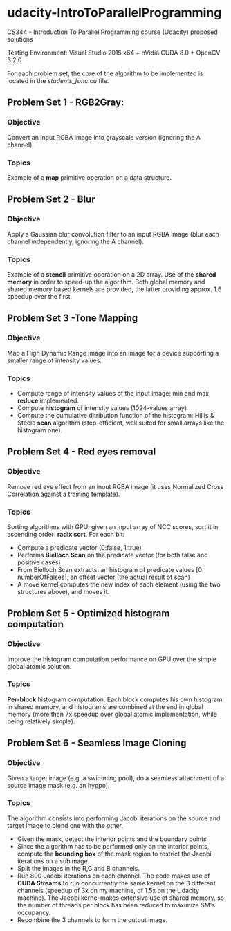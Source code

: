 # udacity-IntroToParallelProgramming
CS344 - Introduction To Parallel Programming course (Udacity) proposed solutions

Testing Environment: Visual Studio 2015 x64 + nVidia CUDA 8.0 + OpenCV 3.2.0

For each problem set, the core of the algorithm to be implemented is located in the _students_func.cu_ file.

## Problem Set 1 - RGB2Gray: 
### Objective
Convert an input RGBA image into grayscale version (ignoring the A channel).
### Topics
Example of a **map** primitive operation on a data structure.

## Problem Set 2 - Blur
### Objective
Apply a Gaussian blur convolution filter to an input RGBA image (blur each channel independently, ignoring the A channel).
### Topics
Example of a **stencil** primitive operation on a 2D array. Use of the **shared memory** in order to speed-up the algorithm. Both global memory and shared memory based kernels are provided, the latter providing approx. 1.6 speedup over the first.

## Problem Set 3 -Tone Mapping
### Objective
Map a High Dynamic Range image into an image for a device supporting a smaller range of intensity values.
### Topics
- Compute range of intensity values of the input image: min and max **reduce** implemented.
- Compute **histogram** of intensity values (1024-values array)
- Compute the cumulative ditribution function of the histogram: Hillis & Steele **scan** algorithm (step-efficient, well suited for small arrays like the histogram one). 

## Problem Set 4 - Red eyes removal
### Objective
Remove red eys effect from an inout RGBA image (it uses Normalized Cross Correlation against a training template).
### Topics
Sorting algorithms with GPU: given an input array of NCC scores, sort it in ascending order: **radix sort**. For each bit:
- Compute a predicate vector (0:false, 1:true)
- Performs **Bielloch Scan** on the predicate vector (for both false and positive cases)
- From Bielloch Scan extracts: an histogram of predicate values [0 numberOfFalses], an offset vector (the actual result of scan)
- A move kernel computes the new index of each element (using the two structures above), and moves it.

## Problem Set 5 - Optimized histogram computation
### Objective
Improve the histogram computation performance on GPU over the simple global atomic solution.
### Topics
**Per-block** histogram computation. Each block computes his own histogram in shared memory, and histograms are combined at the end in global memory (more than 7x speedup over global atomic implementation, while being relatively simple). 

## Problem Set 6 - Seamless Image Cloning
### Objective
Given a target image (e.g. a swimming pool), do a seamless attachment of a source image mask (e.g. an hyppo).
### Topics
The algorithm consists into performing Jacobi iterations on the source and target image to blend one with the other.
- Given the mask, detect the interior points and the boundary points
- Since the algorithm has to be performed only on the interior points, compute the **bounding box** of the mask region to restrict the Jacobi iterations on a subimage.
- Split the images in the R,G and B channels.
- Run 800 Jacobi iterations on each channel. The code makes use of **CUDA Streams** to run concurrently the same kernel on the 3 different channels (speedup of 3x on my machine, of 1.5x on the Udacity machine). The Jacobi kernel makes extensive use of shared memory, so the number of threads per block has been reduced to maximize SM's occupancy.
- Recombine the 3 channels to form the output image.
